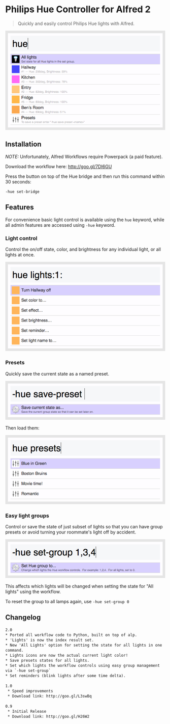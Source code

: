 # Philips Hue Controller for Alfred 2

> Quickly and easily control Philips Hue lights with Alfred.

![Index](/screenshots/index.png)

## Installation

*NOTE:* Unfortunately, Alfred Workflows require Powerpack (a paid feature).

Download the workflow here: http://goo.gl/7DI6GU

Press the button on top of the Hue bridge and then run this command within 30 seconds:

    -hue set-bridge

## Features

For convenience basic light control is available using the `hue` keyword, while all admin features are accessed using `-hue` keyword.

### Light control

Control the on/off state, color, and brightness for any individual light, or all lights at once.

![Light Control](/screenshots/light_control.png)

### Presets

Quickly save the current state as a named preset.

![Save Preset](/screenshots/save_preset.png)

Then load them:

![Presets](/screenshots/presets.png)

### Easy light groups

Control or save the state of just subset of lights so that you can have group presets or avoid turning your roommate's light off by accident.

![Set Group](/screenshots/set_group.png)

This affects which lights will be changed when setting the state for "All lights" using the workflow.

To reset the group to all lamps again, use `-hue set-group 0`

## Changelog

    2.0
    * Ported all workflow code to Python, built on top of alp.
    * 'Lights' is now the index result set.
    * New 'All Lights' option for setting the state for all lights in one command.
    * Lights icons are now the actual current light color!
    * Save presets states for all lights.
    * Set which lights the workflow controls using easy group management via `-hue set-group`
    * Set reminders (blink lights after some time delta).

    1.0
     * Speed improvements
     * Download link: http://goo.gl/L3swBq

    0.9
     * Initial Release
     * Download link: http://goo.gl/H26W2

